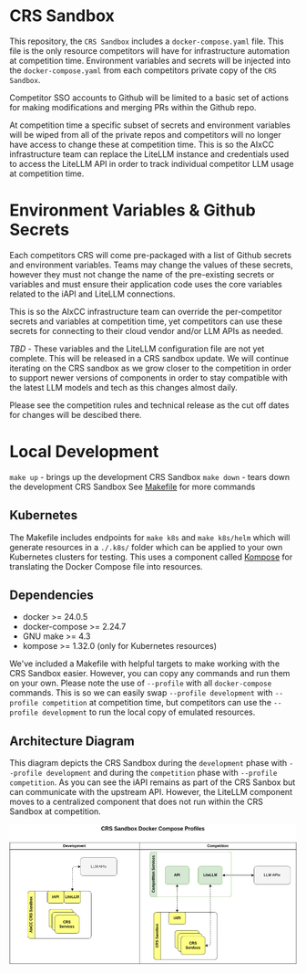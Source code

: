 # CRS Sandbox

This repository, the `CRS Sandbox` includes a `docker-compose.yaml` file. 
This file is the only resource competitors will have for infrastructure automation at competition time.
Environment variables and secrets will be injected into the `docker-compose.yaml` from each competitors private copy of the `CRS Sandbox`.

Competitor SSO accounts to Github will be limited to a basic set of actions for making modifications and merging PRs within the Github repo. 

At competition time a specific subset of secrets and environment variables will be wiped from all of the private repos and competitors will no longer have access to change these at competition time. This is so the AIxCC infrastructure team can replace the LiteLLM instance and credentials used to access the LiteLLM API in order to track individual competitor LLM usage at competition time. 

# Environment Variables & Github Secrets
Each competitors CRS will come pre-packaged with a list of Github secrets and environment variables. Teams may change the values of these secrets, however they must not change the name of the pre-existing secrets or variables and must ensure their application code uses the core variables related to the iAPI and LiteLLM connections.  

This is so the AIxCC infrastructure team can override the per-competitor secrets and variables at competition time, yet competitors can use these secrets for connecting to their cloud vendor and/or LLM APIs as needed.

*TBD* - These variables and the LiteLLM configuration file are not yet complete. This will be released in a CRS sandbox update. We will continue iterating on the CRS sandbox as we grow closer to the competition in order to support newer versions of components in order to stay compatible with the latest LLM models and tech as this changes almost daily. 

Please see the competition rules and technical release as the cut off dates for changes will be descibed there. 

# Local Development
`make up` - brings up the development CRS Sandbox
`make down` - tears down the development CRS Sandbox
See [Makefile](./Makefile) for more commands

## Kubernetes
The Makefile includes endpoints for `make k8s` and `make k8s/helm` which will generate resources in a `./.k8s/` folder which can be applied to your own Kubernetes clusters for testing. This uses a component called [Kompose](https://kompose.io/conversion/) for translating the Docker Compose file into resources.

## Dependencies
- docker >= 24.0.5
- docker-compose >= 2.24.7
- GNU make >= 4.3
- kompose >= 1.32.0 (only for Kubernetes resources)

We've included a Makefile with helpful targets to make working with the CRS Sandbox easier. However, you can copy any commands and run them on your own. Please note the use of `--profile` with all `docker-compose` commands. This is so we can easily swap `--profile development` with `--profile competition` at competition time, but competitors can use the `--profile development` to run the local copy of emulated resources. 

## Architecture Diagram

This diagram depicts the CRS Sandbox during the `development` phase with `--profile development` and during the `competition` phase with `--profile competition`.
As you can see the iAPI remains as part of the CRS Sanbox but can communicate with the upstream API. However, the LiteLLM component moves to a centralized component that does not run within the CRS Sandbox at competition.

![arch diagram](./architecture.png)
